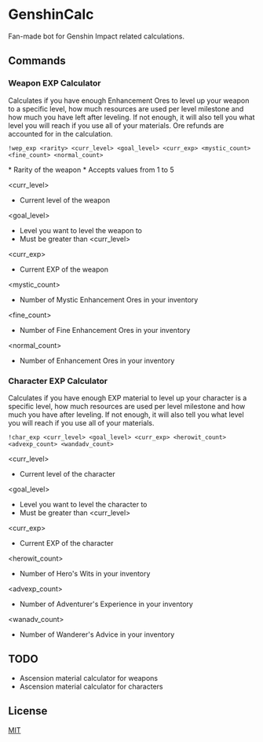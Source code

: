# GenshinCalc

Fan-made bot for Genshin Impact related calculations.

## Commands

### Weapon EXP Calculator

Calculates if you have enough Enhancement Ores to level up your weapon to a specific level, how much resources are used per level milestone and how much you have left after leveling. If not enough, it will also tell you what level you will reach if you use all of your materials. Ore refunds are accounted for in the calculation.

```
!wep_exp <rarity> <curr_level> <goal_level> <curr_exp> <mystic_count> <fine_count> <normal_count>
```
<rarity>  
* Rarity of the weapon
* Accepts values from 1 to 5  

<curr_level>
* Current level of the weapon

<goal_level>  
* Level you want to level the weapon to
* Must be greater than <curr_level>

<curr_exp>
* Current EXP of the weapon

<mystic_count> 
* Number of Mystic Enhancement Ores in your inventory

<fine_count>
* Number of Fine Enhancement Ores in your inventory

<normal_count>  
* Number of Enhancement Ores in your inventory

### Character EXP Calculator

Calculates if you have enough EXP material to level up your character is a specific level, how much resources are used per level milestone and how much you have after leveling. If not enough, it will also tell you what level you will reach if you use all of your materials.

```
!char_exp <curr_level> <goal_level> <curr_exp> <herowit_count> <advexp_count> <wandadv_count>
```

<curr_level>
* Current level of the character

<goal_level>
* Level you want to level the character to
* Must be greater than <curr_level>

<curr_exp>
* Current EXP of the character

<herowit_count>
* Number of Hero's Wits in your inventory

<advexp_count>
* Number of Adventurer's Experience in your inventory

<wanadv_count>
* Number of Wanderer's Advice in your inventory

## TODO
* Ascension material calculator for weapons
* Ascension material calculator for characters

## License
[MIT](https://choosealicense.com/licenses/mit/)
